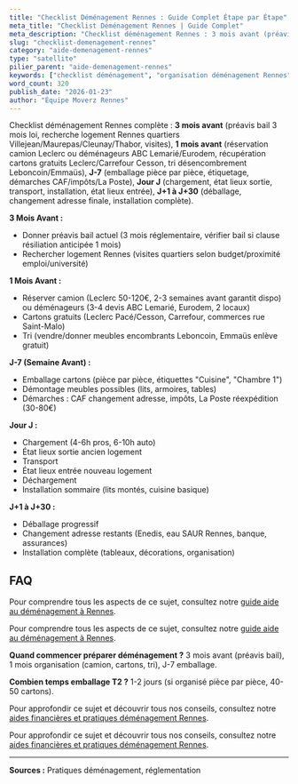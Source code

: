```yaml
---
title: "Checklist Déménagement Rennes : Guide Complet Étape par Étape"
meta_title: "Checklist Déménagement Rennes | Guide Complet"
meta_description: "Checklist déménagement Rennes : 3 mois avant (préavis bail, recherche logement), 1 mois (camion/déménageurs, cartons, tri), J-7 (emballage, démarches), Jour J."
slug: "checklist-demenagement-rennes"
category: "aide-demenagement-rennes"
type: "satellite"
pilier_parent: "aide-demenagement-rennes"
keywords: ["checklist déménagement", "organisation déménagement Rennes"]
word_count: 320
publish_date: "2026-01-23"
author: "Équipe Moverz Rennes"
---
```


Checklist déménagement Rennes complète : **3 mois avant** (préavis bail 3 mois loi, recherche logement Rennes quartiers Villejean/Maurepas/Cleunay/Thabor, visites), **1 mois avant** (réservation camion Leclerc ou déménageurs ABC Lemarié/Eurodem, récupération cartons gratuits Leclerc/Carrefour Cesson, tri désencombrement Leboncoin/Emmaüs), **J-7** (emballage pièce par pièce, étiquetage, démarches CAF/impôts/La Poste), **Jour J** (chargement, état lieux sortie, transport, installation, état lieux entrée), **J+1 à J+30** (déballage, changement adresse finale, installation complète).

**3 Mois Avant :**
- Donner préavis bail actuel (3 mois réglementaire, vérifier bail si clause résiliation anticipée 1 mois)
- Rechercher logement Rennes (visites quartiers selon budget/proximité emploi/université)

**1 Mois Avant :**
- Réserver camion (Leclerc 50-120€, 2-3 semaines avant garantit dispo) ou déménageurs (3-4 devis ABC Lemarié, Eurodem, 2 locaux)
- Cartons gratuits (Leclerc Pacé/Cesson, Carrefour, commerces rue Saint-Malo)
- Tri (vendre/donner meubles encombrants Leboncoin, Emmaüs enlève gratuit)

**J-7 (Semaine Avant) :**
- Emballage cartons (pièce par pièce, étiquettes "Cuisine", "Chambre 1")
- Démontage meubles possibles (lits, armoires, tables)
- Démarches : CAF changement adresse, impôts, La Poste réexpédition (30-80€)

**Jour J :**
- Chargement (4-6h pros, 6-10h auto)
- État lieux sortie ancien logement
- Transport
- État lieux entrée nouveau logement
- Déchargement
- Installation sommaire (lits montés, cuisine basique)

**J+1 à J+30 :**
- Déballage progressif
- Changement adresse restants (Enedis, eau SAUR Rennes, banque, assurances)
- Installation complète (tableaux, décorations, organisation)

## FAQ

Pour comprendre tous les aspects de ce sujet, consultez notre [guide aide au déménagement à Rennes](/blog/demenagement-rennes/aide-demenagement-rennes).

Pour comprendre tous les aspects de ce sujet, consultez notre [guide aide au déménagement à Rennes](/blog/demenagement-rennes/aide-demenagement-rennes).

**Quand commencer préparer déménagement ?**
3 mois avant (préavis bail), 1 mois organisation (camion, cartons, tri), J-7 emballage.

**Combien temps emballage T2 ?**
1-2 jours (si organisé pièce par pièce, 40-50 cartons).

Pour approfondir ce sujet et découvrir tous nos conseils, consultez notre [aides financières et pratiques déménagement Rennes](/blog/demenagement-rennes/aide-demenagement-rennes).

Pour approfondir ce sujet et découvrir tous nos conseils, consultez notre [aides financières et pratiques déménagement Rennes](/blog/demenagement-rennes/aide-demenagement-rennes).

---
**Sources :** Pratiques déménagement, réglementation

